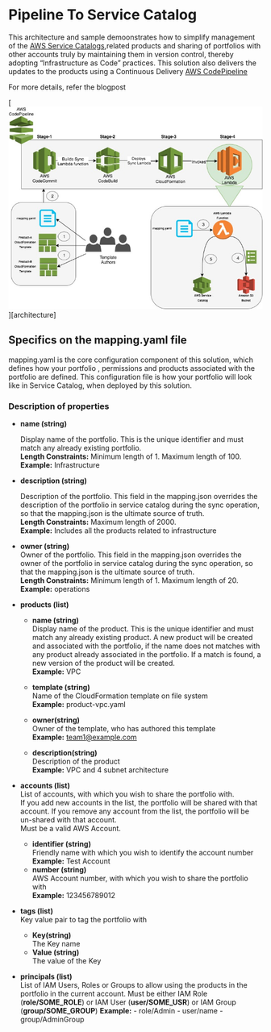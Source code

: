 # Pipeline To Service Catalog

This architecture and sample demoonstrates how to simplify management of the
[AWS Service Catalogs]([service-catalog-url]),related products and sharing of portfolios with other
accounts truly by maintaining them in version control, thereby adopting “Infrastructure as Code”
practices. This solution also delivers the updates to the products using a Continuous Delivery
[AWS CodePipeline](code-pipeline-url)

For more details, refer the blogpost

[![](images/architecture.jpeg)][architecture]

## Specifics on the mapping.yaml file

mapping.yaml is the core configuration component of this solution, which defines how your portfolio , permissions and products associated with the portfolio are defined.
This configuration file is how your portfolio will look like in Service Catalog, when deployed by this solution.

### __Description of properties__

* __name (string)__  

    Display name of the portfolio. This is the unique identifier and must match any already existing portfolio.  
    __Length Constraints:__ Minimum length of 1. Maximum length of 100.  
    __Example:__ Infrastructure  

* __description (string)__  

    Description of the portfolio. This field in the mapping.json overrides the description of the portfolio in service catalog during the sync operation, so that the mapping.json is the ultimate source of truth.  
    __Length Constraints:__ Maximum length of 2000.  
    __Example:__ Includes all the products related to infrastructure  

* __owner (string)__  
    Owner of the portfolio. This field in the mapping.json overrides the owner of the portfolio in service catalog during the sync operation, so that the mapping.json is the ultimate source of truth.  
    __Length Constraints:__ Minimum length of 1. Maximum length of 20.  
    __Example:__ operations

* __products (list)__  
    * __name (string)__  
    Display name of the product. This is the unique identifier and must match any already existing product. A new product will be created and associated with the portfolio, if the name does not matches with any product already associated in the portfolio. If a match is found, a new version of the product will be created.  
    __Example:__ VPC

    * __template (string)__  
    Name of the CloudFormation template on file system  
    __Example:__ product-vpc.yaml  
    * __owner(string)__  
    Owner of the template, who has authored this template  
    __Example:__ team1@example.com  
    * __description(string)__  
    Description of the product  
    __Example:__ VPC and 4 subnet architecture  

* __accounts (list)__  
    List of accounts, with which you wish to share the portfolio with.  
    If you add new accounts in the list, the portfolio will be shared with that account. If you remove any account from the list, the portfolio will be un-shared with that account.  
    Must be a valid AWS Account.  
    * __identifier (string)__  
    Friendly name with which you wish to identify the account number  
    __Example:__ Test Account  
    * __number (string)__  
    AWS Account number, with which you wish to share the portfolio with  
    __Example:__ 123456789012

* __tags (list)__  
    Key value pair to tag the portfolio with  
    * __Key(string)__  
    The Key name  
    * __Value (string)__  
    The value of the Key  

* __principals (list)__  
    List of IAM Users, Roles or Groups to allow using the products in the portfolio in the current account.
    Must be either IAM Role (__role/SOME_ROLE__) or IAM User (__user/SOME_USR__)
    or IAM Group (__group/SOME_GROUP__)
    __Example:__
        - role/Admin
        - user/name
        - group/AdminGroup



[code-commit-url]: https://aws.amazon.com/devops/continuous-delivery/
[code-build-url]: https://aws.amazon.com/codebuild/
[code-pipeline-url]: https://aws.amazon.com/codepipeline/
[clouformation-url]: https://aws.amazon.com/cloudformation/
[lambda-url]: https://aws.amazon.com/lambda/
[service-catalog-url]: https://aws.amazon.com/servicecatalog/